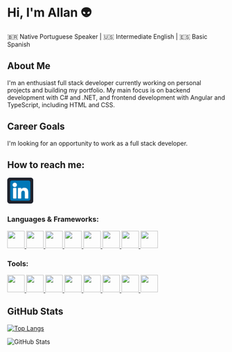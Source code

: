 <h1 align="left">Hi, I'm Allan 👽</h1>

<p align="left">🇧🇷 Native Portuguese Speaker | 🇺🇸 Intermediate English | 🇪🇸 Basic Spanish</p>

## About Me
I'm an enthusiast full stack developer currently working on personal projects and building my portfolio. My main focus is on backend development with C# and .NET, and frontend development with Angular and TypeScript, including HTML and CSS.

## Career Goals
I'm looking for an opportunity to work as a full stack developer.

## How to reach me:
<p align="left">
<a href="https://www.linkedin.com/in/allan-diniz-vieira-13685026b">
  <img alt="Linkedin" height="60" width="60" src="https://github.com/gui-bus/TechIcons/blob/main/Dark/Linkedin.svg" />
</a>
</p>

<h3 align="left">Languages & Frameworks:</h3> 
<p align="left">
<a href="https://dotnet.microsoft.com/pt-br/languages/csharp">
  <img src="https://cdn.jsdelivr.net/gh/devicons/devicon@latest/icons/csharp/csharp-original.svg" height="40" width="40"/>
</a>
<a href="https://dotnet.microsoft.com/pt-br/">
  <img src="https://cdn.jsdelivr.net/gh/devicons/devicon@latest/icons/dot-net/dot-net-original-wordmark.svg" height="40" width="40"/>
</a>
<a href="https://www.w3schools.com/html/">
  <img src="https://cdn.jsdelivr.net/gh/devicons/devicon@latest/icons/html5/html5-original-wordmark.svg" height="40" width="40"/>
</a>
<a href="https://www.w3schools.com/Css/">
  <img src="https://cdn.jsdelivr.net/gh/devicons/devicon@latest/icons/css3/css3-original-wordmark.svg" height="40" width="40"/>
</a>
<a href="https://nodejs.org/pt">
  <img src="https://cdn.jsdelivr.net/gh/devicons/devicon@latest/icons/nodejs/nodejs-original-wordmark.svg" height="40" width="40"/>
</a>
<a href="https://www.w3schools.com/js/DEFAULT.asp">
  <img src="https://cdn.jsdelivr.net/gh/devicons/devicon@latest/icons/javascript/javascript-original.svg" height="40" width="40"/>
</a>
<a href="https://www.typescriptlang.org/">
  <img src="https://cdn.jsdelivr.net/gh/devicons/devicon@latest/icons/typescript/typescript-original.svg" height="40" width="40"/>
</a>
<a href="https://angular.dev/">
  <img src="https://cdn.jsdelivr.net/gh/devicons/devicon@latest/icons/angular/angular-original.svg" height="40" width="40"/>
</a>
</p>

<h3 align="left">Tools:</h3> 
<p align="left">
<a href="https://www.sqlservertutorial.net/">
  <img src="https://cdn.jsdelivr.net/gh/devicons/devicon@latest/icons/microsoftsqlserver/microsoftsqlserver-original-wordmark.svg" height="40" width="40"/>
</a>
<a href="https://www.cypress.io/">
  <img src="https://cdn.jsdelivr.net/gh/devicons/devicon@latest/icons/cypressio/cypressio-original-wordmark.svg" height="40" width="40"/>
</a>
<a href="https://swagger.io/">
  <img src="https://cdn.jsdelivr.net/gh/devicons/devicon@latest/icons/swagger/swagger-original.svg" height="40" width="40"/>
</a>
<a href="https://www.postman.com/">
  <img src="https://cdn.jsdelivr.net/gh/devicons/devicon@latest/icons/postman/postman-original.svg" height="40" width="40"/>
</a>
<a href="https://git-scm.com/">
  <img src="https://cdn.jsdelivr.net/gh/devicons/devicon@latest/icons/git/git-original.svg" height="40" width="40"/>
</a>
<a href="https://github.com/">
  <img src="https://cdn.jsdelivr.net/gh/devicons/devicon@latest/icons/github/github-original.svg" height="40" width="40"/>
</a>
<a href="https://code.visualstudio.com/">
  <img src="https://cdn.jsdelivr.net/gh/devicons/devicon@latest/icons/vscode/vscode-original.svg" height="40" width="40"/>
</a>
<a href="https://visualstudio.microsoft.com/pt-br/vs/">
  <img src="https://cdn.jsdelivr.net/gh/devicons/devicon@latest/icons/visualstudio/visualstudio-original.svg" height="40" width="40"/>
</a>
</p>

## GitHub Stats
[![Top Langs](https://github-readme-stats.vercel.app/api/top-langs/?username=allandvieira&layout=compact)](https://github.com/allandvieira/github-readme-stats)

![GitHub Stats](https://github-readme-stats.vercel.app/api?username=allandvieira&show_icons=true&theme=radical)
